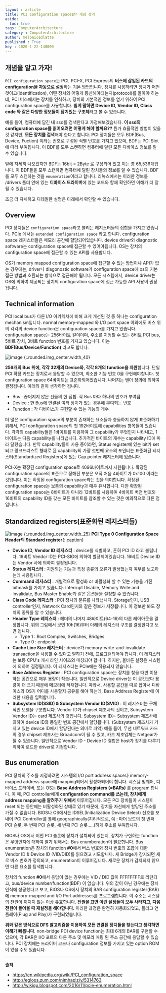 ```yaml
---
layout : article
title: PCI configuration space란? 개념 정리
aside:
  toc: true
tags: ComputerArchitecture
category : ComputerArchitecture
author: melonicedlatte
published : True
key : 2020-1-22-140000
---
```


## 개념을 알고 가자!
`PCI configuration space`는 PCI, PCI-X, PCI Express의 **버스에 삽입된 카드의 configuration을 자동으로 설정**하는 기본 방법입니다. 장치를 사용하려면 장치가 어떤 것이고(identification), 어떤 장치와 어떻게 통신해야되는지(protocol)를 알아야 하는데, PCI 버스에서는 장치를 인식하고, 장치의 기본적인 정보를 얻기 위하여 PCI configuration space를 사용합니다. **쉽게 말하면 Device ID, Vendor ID, Class code 와 같은 다양한 정보들이 담겨있는 구조체**라고 볼 수 있습니다.  

예를 들어, 컴퓨터에 담긴 내 ssd를 검색한다고 가정해보겠습니다. **이 ssd의 configuration space를 읽어오려면 어떻게 해야 할까요??** 뭔가 효율적인 방법이 있을 것 같지만, **모든 장치를 검색**해야 한다고 합니다. PCI 장치들은 모두 BDF(Bus, Device, Fuction) 이라는 번호로 구성된 식별 번호를 가지고 있으며, BDF는 PCI Slot에 따라 부여됩니다. 이 BDF를 모두 스캔하면 컴퓨터에 달린 모든 디바이스 정보를 알 수 있습니다. 

밑에 자세히 나오겠지만 BDF는 16bit = 2Byte 로 구성되어 있고 이는 총 65,536개입니다. 이 BDF들을 모두 스캔하면 컴퓨터에 달린 장치들의 정보를 알 수 있습니다. BDF를 모두 스캔하는 것을 `enumeration`이라고 합니다. 리눅스에서는 이러한 정보를 /drivers 폴더 안에 있는 **디바이스 드라이버**에 있는 코드와 함께 확인하면 이해가 더 잘 될 수 있습니다. 

조금 더 자세하고 디테일한 설명은 아래에서 확인할 수 있습니다.


## Overview
PCI 장치들은 `configuration space`라고 불리는 레지스터들의 집합을 가지고 있습니다. PCIe 에서는 `extended configuration space` 라고 합니다. configuration space 레지스터들은 메모리 공간에 할당되어있습니다. device driver와 diagnostic software는 configuration space에 접근할 수 있어야됩니다. OS는 장치의 configuration space에 접근할 수 있는 API를 사용합니다.

OS가 memory mapped configuration space에 접근할 수 있는 방법이나 API가 없는 경우에는, driver나 diagonostic software가 configuration space에 os의 기본 접근 방법과 호환되는 방식으로 접근해야 됩니다. 모든 시스템에서, device driver는 OS에 의하여 제공되는 장치의 configuration space에 접근 가능한 API 사용이 권장됩니다.


## Technical information
PCI local bus가 다른 I/O 아키텍처에 비해 크게 개선된 것 중 하나는 configuration mechanism입니다. normal memory-mapped 와 I/O port space 이외에도 버스 위의 각각의 device function은 configuration space를 가지고 있습니다. configuration space는 256바이트 길이이며, 주소를 지정할 수 있는 8비트 PCI bus, 5비트 장치, 3비트 function 번호를 가지고 있습니다. 이는 **BDF(Bus/Device/Function)** 라고도 합니다.

![image](/assets/images/202001/7F0336EB-E7A2-44F9-816A-CA94FCD561ED.png)
{:.rounded.img_center.width_40}

**256개의 Bus 위에, 각각 32개의 Device와, 각각 8개의 function을 지원**합니다. 단일 PCI 확장 카드는 장치로서 응답할 수 있으며, 최소한 기능 번호 0을 구현해야합니다. 첫 configuration space 64바이트는 표준화되어있습니다. 나머지는 벤더 정의에 의하여 결정됩니다. 아래와 같이 생각하면 됩니다.

- Bus : 끊어지지 않은 선들의 한 집합. 각 Bus 마다 하나의 번호가 부여됨
- Device : 한 Bus에 연결된 여러 장치가 있는 경우에 부여되는 번호
- Function : 각 디바이스가 구현할 수 있는 기능의 개수

더 많은 configuration space의 부분이 존재하는 요소들과 충돌하지 않게 표준화하기 위해서, PCI configuration space의 첫 192바이트에 capabilities 항목들이 있습니다. 각각의 capability들은 1바이트를 이용하여 그 capability가 무엇인지 나타내고, 1바이트는 다음 capability를 나타냅니다. 추가적인 바이트의 개수는 capability ID에 따라 달렸습니다. 만약 capability들이 사용 중이라면, Status register에 있는 bit가 set되고 링크드리스트 형태로 된 capability의 가장 첫번째 요소의 포인터는 표준화된 레지스터(Standardized Registers)에 있는 Cap.pointer 레지스터에 있습니다. 

PCI-X는 확장된 configuration space로 4096바이트까지 지원됩니다. 확장된 configuration space의 표준으로 정해진 부분은 오직 처음 4바이트가 0x100 이라는 것입니다. 이는 확장된 configuration space라는 것을 의미합니다. 확장된 configuration space는 보통의 capability과 매우 유사합니다. 다만 확장된 configuration space는 8바이트가 아니라 12비트를 사용하여 4바이트 버전 번호와 16비트의 capability ID를 갖는 모든 바이트를 참조할 수 있는 것은 예외적으로 다른 점입니다. 


## Standardized registers(표준화된 레지스터들)
![image](/assets/images/202001/AA2C7852-8969-4940-A83D-10869851EAD1.png)
{:.rounded.img_center.width_25} **PCI Type 0 Configuration Space Header의 Standard register**{:.caption}

- **Device ID, Vendor ID 레지스터** : device를 식별하고, 흔히 PCI ID 라고 불립니다. 16비트 Vendor ID는 PCI-SIG에 의하여 할당되어있습니다. 16비트 Device ID는 Vendor 사에 의하여 결정됩니다. 
- **Status 레지스터** : 지원되는 기능과 특정 종류의 오류가 발생했는지 여부를 보고하는데 사용됩니다. 
- **Command 레지스터** : 개별적으로 활성화 or 비활성화 할 수 있는 기능을 가진 bitmask를 가지고 있습니다. Interrupt Disable, Memory Write and Invalidate, Bus Master Enable과 같은 옵션들을 설정할 수 있습니다. 
- **Class Code 레지스터** : PCI 장치의 분류를 나타냅니다. Storage인지, USB controller인지, Network Card인지와 같은 정보가 저장됩니다. 이 정보만 봐도 장치의 종류를 알 수 있습니다. 
- **Header Type 레지스터** : 헤더의 나머지 48바이트(64-16)의 다른 레이아웃을 결정합니다. 위의 그림에서 보면 10h(16)부터 아래의 레지스터 구조를 결정한다고 보면 됩니다. 
	- Type 1 : Root Complex, Switches, Bridges
	- Type 0 : endpoint
- **Cache Line Size 레지스터** : device가 memory-write-and-invalidate transaction을 사용할 수 있다고 말하기 전에, 프로그램되어야 합니다. 이 레지스터는 보통 CPU's 캐시 라인 사이즈와 매칭되야 합니다. 하지만, 올바른 설정은 시스템에 의하여 결정됩니다. 이 레지스터는 PCIe에는 적용되지 않습니다.
- **Base Address Register** : PCI configuration space는 장치를 찾을 때만 이용하는 공간으로 매우 용량이 작습니다. 일반적으로 Device driver는 이 공간보다 용량이 더 크기 때문에 메모리에 적재합니다. 따라서, 사용할 공간을 따로 잡아서 디바이스와 OS가 어디를 사용할지 공유를 해야 하는데, Base Address Register에 이러한 내용을 입력합니다. 
- **Subsystem ID(SSID) & Subsystem Vendor ID(SVID)** : 이 레지스터는 구체적인 모델을 구분합니다. Vendor ID가 chipset 제조사의 것이고, Subsystem Vendor ID는 card 제조사의 것입니다. Subsystem ID는 Subsystem 제조사에 의하여 device ID와 동일한 번호 공간에서 할당됩니다. (Subsystem 제조사가 가지고 있는 device ID에서 할당된다는 의미로 파악) 예를 들어, 무선 네트워크 카드의 경우 chipset 제조사는 Broadcom이 될 수 있고, 카드 제조업체는 Netgear가 될 수 있습니다. 일반적으로 Vendor ID - Device ID 결합은 host가 장치를 다루기 위하여 로드한 driver로 지정합니다. 


## Bus enumeration
PCI 장치의 주소를 지정하려면 시스템의 I/O port address space나 memory-mapped address space에 mapping되어서 활성화되어야 합니다. 시스템 펌웨어, 디바이스 드라이버, 또는 OS는 **Base Address Registers (=BARs)** 를 program 합니다. 이 때, PCI controller에게 **configuration command를 쓰는데, 장치에게 address mapping을 알려주기 위해서** 이루어집니다. 모든 PCI 장치들이 시스템이 reset 되는 동안에는 비활성화된 상태로 있기 때문에, 장치들 자신에게 할당된 주소를 가질 수 없습니다. BIOS나 OS에서는 IDSEL(Initialization Device Select) 신호를 보내어 PCI Controller를 통해 geographically(지리적으로, 예 : 마더 보드의 첫 번째 PCI 슬롯, 두 번째 PCI 슬롯, 세 번째 PCI 슬롯.....)하게 주소를 부여합니다.

BIOS나 OS에서 어떤 PCI 슬롯에 장치가 설치되어 있는지, 장치가 구현하는 function은 무엇인지에 대하여 알기 위해서는 Bus enumberation이 필요합니다. Bus enumeration은 장치의 function **#0**에서 버스 번호와 장치 번호의 조합에 대한 Vendor ID & Device ID (VID/DID)를 읽으려고 시도합니다. 새 Bridge가 감지되면 새로 버스 번호가 정의되고, enumeration이 이루어집니다. 새로운 장치가 감지되지 않으면 다른 요소를 탐색합니다.

장치의 function **#0**에서 응답이 없는 경우에는 VID / DID 값이 FFFFFFFF로 리턴되고, bus/device number/function(BDF) 이 없습니다. 위의 값이 아닌 경우에는 장치 인식에 성공했다고 보고, BIOS나 OS에서 장치의 BAR configuration register(BAR)에 memory-mapped and I/O Port addresses를 프로그램합니다. 이 주소는 시스템의 전원이 꺼지지 않는 이상 유효합니다. **전원을 끄면 이런 설정들이 모두 사라지고, 다음 전원이 들어올 때 재설정을 해야합니다.** 이러한 과정은 완전히 자동화되었고, 플러그 앤 플레이(Plug and Play)가 구현되었습니다. 

**위와 같은 방식으로 DFS 알고리즘을 이용하여 모든 연결된 장치들을 찾는다고 생각하면 이해가 빠릅니다.**  non-bridge PCI device function는 최대 6개의 BAR를 구현할 수 있으며, 각 BAR은 I/O 포트의 다른 주소 및 메모리 매핑 된 주소 공간에 응답할 수 있습니다. PCI 장치에는 드라이버 코드나 configuration 정보를 가지고 있는 option ROM이 있을 수도 있습니다.


---
**출처**
- https://en.wikipedia.org/wiki/PCI_configuration_space
- http://egloos.zum.com/nimhaplz/v/5314763
- http://wikigu.blogspot.com/2016/11/pcie-enumeration.html
